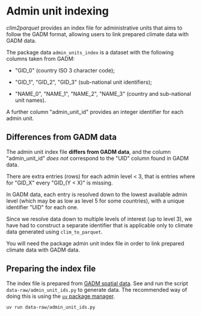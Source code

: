 
# Admin unit indexing

_clim2parquet_ provides an index file for administrative units that aims to follow the GADM format, allowing users to link prepared climate data with GADM data.

The package data `admin_units_index` is a dataset with the following columns taken from GADM:

- "GID_0" (country ISO 3 character code);

- "GID_1", "GID_2", "GID_3" (sub-national unit identifiers);

- "NAME_0", "NAME_1", "NAME_2", "NAME_3" (country and sub-national unit names).

A further column "admin_unit_id" provides an integer identifier for each admin unit.

## Differences from GADM data

The admin unit index file **differs from GADM data**, and the column "admin_unit_id" *does not* correspond to the "UID" column found in GADM data.

There are extra entries (rows) for each admin level < 3, that is entries where for "GID_X" every "GID_(Y < X)" is missing.

In GADM data, each entry is resolved down to the lowest available admin level (which may be as low as level 5 for some countries), with a unique identifier "UID" for each one.

Since we resolve data down to multiple levels of interest (up to level 3), we have had to construct a separate identifier that is applicable only to climate data generated using `clim_to_parquet`.

You will need the package admin unit index file in order to link prepared climate data with GADM data.

## Preparing the index file

The index file is prepared from [GADM spatial data](https://gadm.org/download_world.html). See and run the script `data-raw/admin_unit_ids.py` to generate data. The recommended way of doing this is using the [`uv` package manager](https://docs.astral.sh/uv/).

```sh
uv run data-raw/admin_unit_ids.py
```

